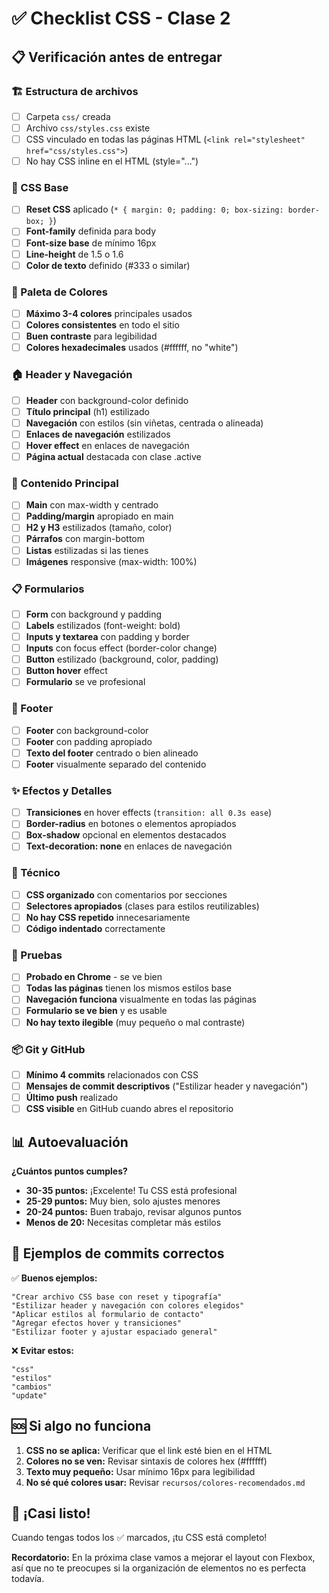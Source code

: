 # ✅ Checklist CSS - Clase 2

## 📋 Verificación antes de entregar

### 🏗️ Estructura de archivos
- [ ] Carpeta `css/` creada
- [ ] Archivo `css/styles.css` existe
- [ ] CSS vinculado en todas las páginas HTML (`<link rel="stylesheet" href="css/styles.css">`)
- [ ] No hay CSS inline en el HTML (style="...")

### 🎨 CSS Base
- [ ] **Reset CSS** aplicado (`* { margin: 0; padding: 0; box-sizing: border-box; }`)
- [ ] **Font-family** definida para body
- [ ] **Font-size base** de mínimo 16px
- [ ] **Line-height** de 1.5 o 1.6
- [ ] **Color de texto** definido (#333 o similar)

### 🎨 Paleta de Colores
- [ ] **Máximo 3-4 colores** principales usados
- [ ] **Colores consistentes** en todo el sitio
- [ ] **Buen contraste** para legibilidad
- [ ] **Colores hexadecimales** usados (#ffffff, no "white")

### 🏠 Header y Navegación
- [ ] **Header** con background-color definido
- [ ] **Título principal** (h1) estilizado
- [ ] **Navegación** con estilos (sin viñetas, centrada o alineada)
- [ ] **Enlaces de navegación** estilizados
- [ ] **Hover effect** en enlaces de navegación
- [ ] **Página actual** destacada con clase .active

### 📝 Contenido Principal
- [ ] **Main** con max-width y centrado
- [ ] **Padding/margin** apropiado en main
- [ ] **H2 y H3** estilizados (tamaño, color)
- [ ] **Párrafos** con margin-bottom
- [ ] **Listas** estilizadas si las tienes
- [ ] **Imágenes** responsive (max-width: 100%)

### 📋 Formularios
- [ ] **Form** con background y padding
- [ ] **Labels** estilizados (font-weight: bold)
- [ ] **Inputs y textarea** con padding y border
- [ ] **Inputs** con focus effect (border-color change)
- [ ] **Button** estilizado (background, color, padding)
- [ ] **Button hover** effect
- [ ] **Formulario** se ve profesional

### 🦶 Footer
- [ ] **Footer** con background-color
- [ ] **Footer** con padding apropiado
- [ ] **Texto del footer** centrado o bien alineado
- [ ] **Footer** visualmente separado del contenido

### ✨ Efectos y Detalles
- [ ] **Transiciones** en hover effects (`transition: all 0.3s ease`)
- [ ] **Border-radius** en botones o elementos apropiados
- [ ] **Box-shadow** opcional en elementos destacados
- [ ] **Text-decoration: none** en enlaces de navegación

### 🔧 Técnico
- [ ] **CSS organizado** con comentarios por secciones
- [ ] **Selectores apropiados** (clases para estilos reutilizables)
- [ ] **No hay CSS repetido** innecesariamente
- [ ] **Código indentado** correctamente

### 🧪 Pruebas
- [ ] **Probado en Chrome** - se ve bien
- [ ] **Todas las páginas** tienen los mismos estilos base
- [ ] **Navegación funciona** visualmente en todas las páginas
- [ ] **Formulario se ve bien** y es usable
- [ ] **No hay texto ilegible** (muy pequeño o mal contraste)

### 📦 Git y GitHub
- [ ] **Mínimo 4 commits** relacionados con CSS
- [ ] **Mensajes de commit descriptivos** ("Estilizar header y navegación")
- [ ] **Último push** realizado
- [ ] **CSS visible** en GitHub cuando abres el repositorio

## 📊 Autoevaluación

**¿Cuántos puntos cumples?**
- **30-35 puntos:** ¡Excelente! Tu CSS está profesional
- **25-29 puntos:** Muy bien, solo ajustes menores
- **20-24 puntos:** Buen trabajo, revisar algunos puntos
- **Menos de 20:** Necesitas completar más estilos

## 🎯 Ejemplos de commits correctos

✅ **Buenos ejemplos:**
```
"Crear archivo CSS base con reset y tipografía"
"Estilizar header y navegación con colores elegidos"
"Aplicar estilos al formulario de contacto"
"Agregar efectos hover y transiciones"
"Estilizar footer y ajustar espaciado general"
```

❌ **Evitar estos:**
```
"css"
"estilos"
"cambios"
"update"
```

## 🆘 Si algo no funciona

1. **CSS no se aplica:** Verificar que el link esté bien en el HTML
2. **Colores no se ven:** Revisar sintaxis de colores hex (#ffffff)
3. **Texto muy pequeño:** Usar mínimo 16px para legibilidad
4. **No sé qué colores usar:** Revisar `recursos/colores-recomendados.md`

## 🎉 ¡Casi listo!

Cuando tengas todos los ✅ marcados, ¡tu CSS está completo!

**Recordatorio:** En la próxima clase vamos a mejorar el layout con Flexbox, así que no te preocupes si la organización de elementos no es perfecta todavía.